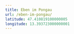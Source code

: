 ```yaml
---
title: Eben im Pongau
url: /eben-im-pongau/
latitude: 47.410819100000005
longitude: 13.393723000000001
---
```

